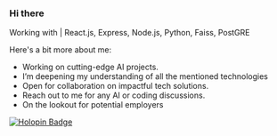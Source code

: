 ### Hi there 

Working with | React.js, Express, Node.js, Python, Faiss, PostGRE


Here's a bit more about me:

- Working on cutting-edge AI projects.
- I’m deepening my understanding of all the mentioned technologies
- Open for collaboration on impactful tech solutions.
- Reach out to me for any AI or coding discussions.
- On the lookout for potential employers

[![Holopin Badge](https://holopin.me/vladn7)](https://holopin.io/@vladn7)
